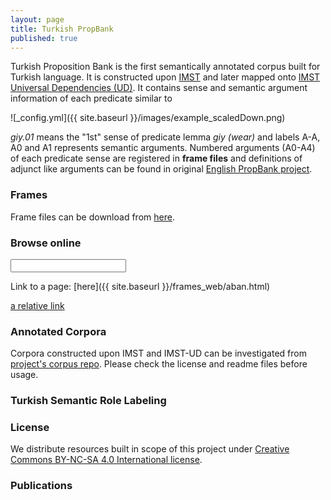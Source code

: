 ```yaml
---
layout: page
title: Turkish PropBank
published: true
---
```

<script type="text/javascript" src="{{ site.baseurl }}/js/jquery-1.9.1.min.js"></script>
<script type="text/javascript" src="{{ site.baseurl }}/js/jquery.autocomplete.min.js"></script>
<script type="text/javascript" src="{{ site.baseurl }}/js/verb-autocomplete.js"></script>

Turkish Proposition Bank is the first semantically annotated corpus built for Turkish language. It is constructed upon [IMST](http://tools.nlp.itu.edu.tr/Datasets) and later mapped onto [IMST Universal Dependencies (UD)](http://universaldependencies.org/#tr). It contains sense and semantic argument information of each predicate similar to

![_config.yml]({{ site.baseurl }}/images/example_scaledDown.png)

_giy.01_ means the "1st" sense of predicate lemma _giy (wear)_ and labels A-A, A0 and A1 represents semantic arguments. Numbered arguments (A0-A4) of each predicate sense are registered in **frame files** and definitions of adjunct like arguments can be found in original [English PropBank project](http://propbank.github.io/).

### Frames

Frame files can be download from [here](https://github.com/turkishpropbank/turkishpropbank.github.io/tree/master/frames).

### Browse online

<div id="searchfield">					
<form><input type="text" name="verb" class="biginput" id="autocomplete"></form>
</div>
<p id="outputcontent"> </p>

Link to a page: [here]({{ site.baseurl }}/frames_web/aban.html)

[a relative link](/frames_web/aban.md)
### Annotated Corpora

Corpora constructed upon IMST and IMST-UD can be investigated from [project's corpus repo](https://github.com/turkishpropbank/turkishpropbank.github.io/tree/master/corpus). Please check the license and readme files before usage.

### Turkish Semantic Role Labeling


### License

We distribute resources built in scope of this project under [Creative Commons BY-NC-SA 4.0 International license](https://creativecommons.org/licenses/by-nc-sa/4.0/). 



### Publications
